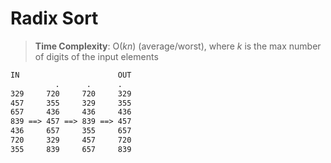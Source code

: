 # Radix Sort

> __Time Complexity__: O(_kn_) (average/worst), where _k_ is the max number of digits of the input elements

```txt
IN                      OUT
          .      .      .
329     720     720     329
457     355     329     355
657     436     436     436
839 ==> 457 ==> 839 ==> 457
436     657     355     657
720     329     457     720
355     839     657     839
```